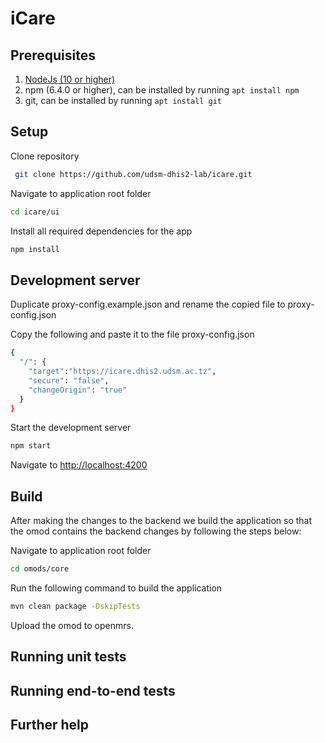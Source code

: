 # iCare

## Prerequisites

1. [NodeJs (10 or higher)](https://nodejs.org)
2. npm (6.4.0 or higher), can be installed by running `apt install npm`
3. git, can be installed by running `apt install git`

## Setup

Clone repository

```bash
 git clone https://github.com/udsm-dhis2-lab/icare.git
```

Navigate to application root folder

```bash
cd icare/ui
```

Install all required dependencies for the app

```bash
npm install
```

## Development server

Duplicate  proxy-config.example.json and rename the copied file to proxy-config.json

Copy the following and paste it to the file proxy-config.json
```bash
{
  "/": {
    "target":"https://icare.dhis2.udsm.ac.tz",
    "secure": "false",
    "changeOrigin": "true"
  }
}
```
Start the development server 
```bash
npm start
```
Navigate to [http://localhost:4200](http://localhost:4200)

## Build

After making the changes to the backend we build the application so that the omod contains the backend changes by following the steps below:

Navigate to application root folder

```bash
cd omods/core
```
Run the following command to build the application
```bash
mvn clean package -DskipTests
```
Upload the omod to openmrs. 

## Running unit tests

## Running end-to-end tests

## Further help
